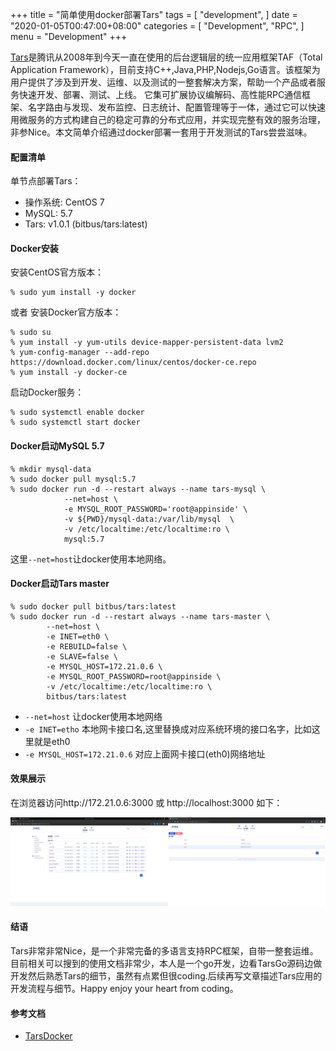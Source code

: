 
+++
title = "简单使用docker部署Tars"
tags = [
    "development",
]
date = "2020-01-05T00:47:00+08:00"
categories = [
    "Development",
    "RPC",
]
menu = "Development"
+++

[Tars](https://github.com/TarsCloud/Tars)是腾讯从2008年到今天一直在使用的后台逻辑层的统一应用框架TAF（Total Application Framework），目前支持C++,Java,PHP,Nodejs,Go语言。该框架为用户提供了涉及到开发、运维、以及测试的一整套解决方案，帮助一个产品或者服务快速开发、部署、测试、上线。 它集可扩展协议编解码、高性能RPC通信框架、名字路由与发现、发布监控、日志统计、配置管理等于一体，通过它可以快速用微服务的方式构建自己的稳定可靠的分布式应用，并实现完整有效的服务治理，非参Nice。本文简单介绍通过docker部署一套用于开发测试的Tars尝尝滋味。

#### 配置清单
单节点部署Tars：  

* 操作系统: CentOS 7
* MySQL: 5.7
* Tars: v1.0.1 (bitbus/tars:latest)

#### Docker安装
安装CentOS官方版本：
```
% sudo yum install -y docker
```
或者 安装Docker官方版本：
```
% sudo su
% yum install -y yum-utils device-mapper-persistent-data lvm2
% yum-config-manager --add-repo https://download.docker.com/linux/centos/docker-ce.repo
% yum install -y docker-ce 
```
启动Docker服务：
```
% sudo systemctl enable docker
% sudo systemctl start docker
```
<!--more-->
#### Docker启动MySQL 5.7
```
% mkdir mysql-data
% sudo docker pull mysql:5.7
% sudo docker run -d --restart always --name tars-mysql \
            --net=host \
            -e MYSQL_ROOT_PASSWORD='root@appinside' \
            -v ${PWD}/mysql-data:/var/lib/mysql  \
            -v /etc/localtime:/etc/localtime:ro \
            mysql:5.7
```
这里```--net=host```让docker使用本地网络。

#### Docker启动Tars master
```
% sudo docker pull bitbus/tars:latest
% sudo docker run -d --restart always --name tars-master \
        --net=host \
        -e INET=eth0 \
        -e REBUILD=false \
        -e SLAVE=false \
        -e MYSQL_HOST=172.21.0.6 \
        -e MYSQL_ROOT_PASSWORD=root@appinside \
        -v /etc/localtime:/etc/localtime:ro \
        bitbus/tars:latest
```
* ```--net=host``` 让docker使用本地网络
* ```-e INET=etho``` 本地网卡接口名,这里替换成对应系统环境的接口名字，比如这里就是eth0
* ```-e MYSQL_HOST=172.21.0.6``` 对应上面网卡接口(eth0)网络地址

#### 效果展示
在浏览器访问http://172.21.0.6:3000 或 http://localhost:3000 如下：  

[![图片加载中...](/images/post/20200105004700.png)](/images/post/20200105004700.png "点击查看大图")

#### 结语
Tars非常非常Nice，是一个非常完备的多语言支持RPC框架，自带一整套运维。目前相关可以搜到的使用文档非常少，本人是一个go开发，边看TarsGo源码边做开发然后熟悉Tars的细节，虽然有点累但很coding.后续再写文章描述Tars应用的开发流程与细节。Happy enjoy your heart from coding。

#### 参考文档
* [TarsDocker](https://github.com/TarsCloud/TarsDocker)